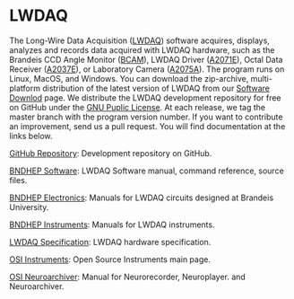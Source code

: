 # LWDAQ

The Long-Wire Data Acquisition ([LWDAQ](http://www.bndhep.net/Electronics/LWDAQ/Manual.html)) software acquires, displays, analyzes and records data acquired with LWDAQ hardware, such as the Brandeis CCD Angle Monitor ([BCAM](http://www.bndhep.net/Devices/BCAM/User_Manual.html)), LWDAQ Driver ([A2071E](http://www.bndhep.net/Electronics/A2071/M2071.html)), Octal Data Receiver ([A2037E](http://www.opensourceinstruments.com/Electronics/A3027/M3027.html)), or Laboratory Camera ([A2075A](http://www.bndhep.net/Electronics/A2075/M2075.html)). The program runs on Linux, MacOS, and Windows. You can download the zip-archive, multi-platform distribution of the latest version of LWDAQ from our [Software Downlod](http://www.bndhep.net/Software/Download/) page. We distribute the LWDAQ development repository for free on GitHub under the [GNU Puplic License](https://www.gnu.org/licenses/gpl-3.0.txt). At each release, we tag the master branch with the program version number. If you want to contribute an improvement, send us a pull request. You will find documentation at the links below.

[GitHub Repository](https://github.com/OSI-INC/LWDAQ): Development repository on GitHub.

[BNDHEP Software](http://www.bndhep.net/Software): LWDAQ Software manual, command reference, source files.

[BNDHEP Electronics](http://www.bndhep.net/Electronics): Manuals for LWDAQ circuits designed at Brandeis University.

[BNDHEP Instruments](http://www.bndhep.net/Devices): Manuals for LWDAQ instruments.

[LWDAQ Specification](http://www.bndhep.net/Devices): LWDAQ hardware specification.

[OSI Instruments](http://www.opensourceinstruments.com): Open Source Instruments main page.

[OSI Neuroarchiver](http://www.opensourceinstruments.com/Electronics/A3018/Neuroarchiver.html): Manual for Neurorecorder,  Neuroplayer. and Neuroarchiver.



